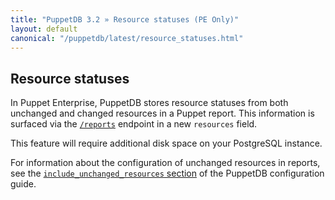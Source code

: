 ```yaml
---
title: "PuppetDB 3.2 » Resource statuses (PE Only)"
layout: default
canonical: "/puppetdb/latest/resource_statuses.html"
---
```


[reports]: ./api/query/v4/reports.html
[terminus]: ./puppetdb_connection.markdown#include_unchanged_resources

## Resource statuses

In Puppet Enterprise, PuppetDB stores resource statuses from both unchanged and changed resources
in a Puppet report. This information is surfaced via the [`/reports`][reports]
endpoint in a new `resources` field.

This feature will require additional disk space on your PostgreSQL instance.

For information about the configuration of unchanged resources in reports, see the
[`include_unchanged_resources` section][terminus] of the PuppetDB configuration guide.
